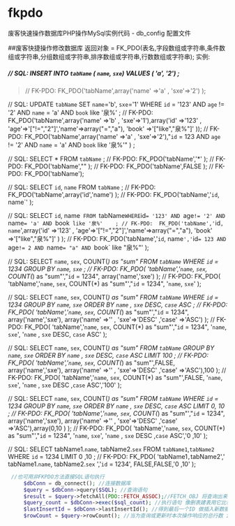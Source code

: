 # fkpdo
废客快速操作数据库PHP操作MySql实例代码 - db_config 配置文件


##废客快捷操作修改数据库
 返回对象  = FK_PDO(表名,字段数组或字符串,条件数组或字符串,分组数组或字符串,排序数组或字符串,行数数组或字符串);
 实例:

##### //    SQL:  INSERT INTO `tabName` ( `name`, `sxe`) VALUES ( 'a', '2') ;
>  // FK-PDO:  FK_PDO('tabName',array('name' =>'a' , 'sxe'=>'2')    );

 //    SQL:  UPDATE `tabName` SET  `name`='b', `sxe`='1' WHERE `id` = '123' AND  `age` != '2' AND  `name` = 'a' AND  `book` like '泉%' ;
 // FK-PDO:  FK_PDO('tabName',array('name' =>'b' , 'sxe'=>'1'),array('id' =>'123' , 'age'=>'["!=","2"]','name'=>array("=","a"), 'book' =>'["like","泉%"]'  ));
 // FK-PDO:  FK_PDO('tabName',array('name' =>'a' , 'sxe'=>'2'),"`id` = 123 AND  `age` != '2' AND  `name` = 'a' AND  `book` like '泉%'" ) ;

 //    SQL:  SELECT  *  FROM  `tabName`  ;
 // FK-PDO:  FK_PDO('tabName','*' );
 // FK-PDO:  FK_PDO('tabName',"" );
 // FK-PDO:  FK_PDO('tabName',FALSE );
 // FK-PDO:  FK_PDO('tabName');


 //    SQL:  SELECT  `id`, `name`  FROM  `tabName` ;
 // FK-PDO:  FK_PDO('tabName',array('id','name') );
 // FK-PDO:  FK_PDO('tabName','`id`, name`' );


 //    SQL:  SELECT  `id`, name`  FROM  `tabName` WHERE `id` = '123' AND  `age` != '2' AND  `name` = 'a' AND  `book` like '泉%'    ;
 // FK-PDO:  FK_PDO('tabName','`id`, name`',array('id' =>'123' , 'age'=>'["!=","2"]','name'=>array("=","a"), 'book' =>'["like","泉%"]'  )  );
 // FK-PDO:  FK_PDO('tabName','`id`, name`','`id` = 123 AND  `age` != 2 AND  `name` = "a" AND  `book` like "泉%"'  );


 //    SQL:  SELECT  `name`, `sex`, COUNT(*) as "sum"  FROM  `tabName` WHERE `id` = 1234 GROUP BY `name`, `sxe`   ;
 // FK-PDO:  FK_PDO( 'tabName','`name`, `sex`, COUNT(*) as "sum"',"`id` = 1234", array('name','sxe')  );
 // FK-PDO:  FK_PDO( 'tabName','`name`, `sex`, COUNT(*) as "sum"',"`id` = 1234", '`name`, `sxe`'  );


 //    SQL:  SELECT  `name`, `sex`, COUNT(*) as "sum"  FROM  `tabName` WHERE `id` = 1234 GROUP BY `name`, `sxe` ORDER BY `name` , `sxe` DESC, `case` ASC  ;
 // FK-PDO:  FK_PDO( 'tabName','`name`, `sex`, COUNT(*) as "sum"',"`id` = 1234", array('name','sxe'), array('name' =>'' , 'sxe'=>'DESC' ,'case' =>'ASC')  );
 // FK-PDO:  FK_PDO( 'tabName','`name`, `sex`, COUNT(*) as "sum"',"`id` = 1234", '`name`, `sxe`', '`name` , `sxe` DESC, `case` ASC'  );


 //    SQL:  SELECT  `name`, `sex`, COUNT(*) as "sum" FROM `tabName`  GROUP BY `name`, `sxe` ORDER BY `name` , `sxe` DESC, `case` ASC LIMIT 100 ;
 // FK-PDO:  FK_PDO( 'tabName','`name`, `sex`, COUNT(*) as "sum"',FALSE, array('name','sxe'), array('name' =>'' , 'sxe'=>'DESC' ,'case' =>'ASC'),100  );
 // FK-PDO:  FK_PDO( 'tabName','`name`, `sex`, COUNT(*) as "sum"',FALSE, '`name`, `sxe`', '`name` , `sxe` DESC ,`case` ASC','100' );


 //    SQL:  SELECT  `name`, `sex`, COUNT(*) as "sum"  FROM  `tabName` WHERE `id` = 1234 GROUP BY `name`, `sxe` ORDER BY `name` , `sxe` DESC, `case` ASC LIMIT 0, 10 ;
 // FK-PDO:  FK_PDO( 'tabName','`name`, `sex`, COUNT(*) as "sum"',"`id` = 1234", array('name','sxe'), array('name' =>'' , 'sxe'=>'DESC' ,'case' =>'ASC'),array(0,10 )  );
 // FK-PDO:  FK_PDO( 'tabName','`name`, `sex`, COUNT(*) as "sum"',"`id` = 1234", '`name`, `sxe`', '`name` , `sxe` DESC ,`case` ASC','0 ,10'  );

 //    SQL:  SELECT   tabName1.`name`, tabName2.`sex`  FROM `tabName1`,`tabName2` WHERE `id` = 1234   LIMIT 0 ,10 ;
 // FK-PDO:  FK_PDO(  'tabName1`,`tabName2',' tabName1.`name`, tabName2.`sex` ','`id` = 1234', FALSE,FALSE,'0 ,10'  );

```php
 //也可用非FKPDO方法直接SQL语句执行
     $dbConn = db_connect(); //连接数据库
     $query = $dbConn->query($SQL); //查询语句
     $result = $query->fetchAll(PDO::FETCH_ASSOC);//FETCH_OBJ 将查询出来的数据对象转为数组 if($result){查询成功}
     $query_count = $dbConn->exec($sql_count); //执行语句 像删表建表用它比较好  if($query_count !== false){操作成功}
     $lastInsertId = $dbConn->lastInsertId(); //得到最后一个ID 做插入新数据主录时可返回插入的主键值if($lastInsertId){插入成功}
     $rowCount = $query->rowCount(); //当为查询或更新时本次操作响应的总行数 if($rowCount){更新成功}
```
